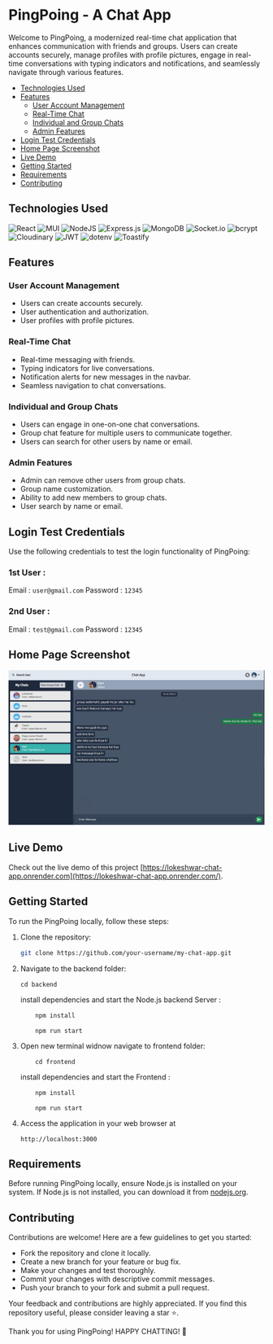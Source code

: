 # PingPoing - A Chat App 

Welcome to PingPoing, a modernized real-time chat application that enhances communication with friends and groups. Users can create accounts securely, manage profiles with profile pictures, engage in real-time conversations with typing indicators and notifications, and seamlessly navigate through various features.

- [Technologies Used](#technologies-used)
- [Features](#features)
  - [User Account Management](#user-account-management)
  - [Real-Time Chat](#real-time-chat)
  - [Individual and Group Chats](#individual-and-group-chats)
  - [Admin Features](#admin-features)
- [Login Test Credentials](#login-test-credentials)
- [Home Page Screenshot](#home-page-screenshot)
- [Live Demo](#live-demo)
- [Getting Started](#getting-started)
- [Requirements](#requirements)
- [Contributing](#contributing)

## Technologies Used

![React](https://img.shields.io/badge/react-%2320232a.svg?style=for-the-badge&logo=react&logoColor=%2361DAFB)
![MUI](https://img.shields.io/badge/MUI-%230081CB.svg?style=for-the-badge&logo=material-ui&logoColor=white)
![NodeJS](https://img.shields.io/badge/node.js-6DA55F?style=for-the-badge&logo=node.js&logoColor=white)
![Express.js](https://img.shields.io/badge/express.js-%23404d59.svg?style=for-the-badge&logo=express&logoColor=%2361DAFB)
![MongoDB](https://img.shields.io/badge/MongoDB-%234ea94b.svg?style=for-the-badge&logo=mongodb&logoColor=white)
![Socket.io](https://img.shields.io/badge/Socket.io-black?style=for-the-badge&logo=socket.io&badgeColor=010101)
![bcrypt](https://img.shields.io/badge/bcrypt-%233DA639.svg?style=for-the-badge&logo=bcrypt&logoColor=white)
![Cloudinary](https://img.shields.io/badge/Cloudinary-%233498DB.svg?style=for-the-badge&logo=cloudinary&logoColor=white)
![JWT](https://img.shields.io/badge/JWT-black?style=for-the-badge&logo=JSON%20web%20tokens)
![dotenv](https://img.shields.io/badge/dotenv-%23000000.svg?style=for-the-badge&logo=dotenv&logoColor=white)
![Toastify](https://img.shields.io/badge/react__toastify-%23575d5d.svg?style=for-the-badge&logo=react&logoColor=white)


## Features

### User Account Management

- Users can create accounts securely.
- User authentication and authorization.
- User profiles with profile pictures.

### Real-Time Chat

- Real-time messaging with friends.
- Typing indicators for live conversations.
- Notification alerts for new messages in the navbar.
- Seamless navigation to chat conversations.

### Individual and Group Chats

- Users can engage in one-on-one chat conversations.
- Group chat feature for multiple users to communicate together.
- Users can search for other users by name or email.

### Admin Features

- Admin can remove other users from group chats.
- Group name customization.
- Ability to add new members to group chats.
- User search by name or email.

## Login Test Credentials

Use the following credentials to test the login functionality of PingPoing:

### 1st User :

Email :
`user@gmail.com`
Password :
`12345`

### 2nd User :

Email :
`test@gmail.com`
Password :
`12345`

## Home Page Screenshot

![Home Page Screenshot](Frontend/public/Images/HomePageScreenshot.jpg)

## Live Demo

Check out the live demo of this project [https://lokeshwar-chat-app.onrender.com](https://lokeshwar-chat-app.onrender.com/).

## Getting Started

To run the PingPoing locally, follow these steps:

1. Clone the repository:

   ```sh
   git clone https://github.com/your-username/my-chat-app.git
   ```

2. Navigate to the backend folder:

   ```
   cd backend
   ```

   install dependencies and start the Node.js backend Server :

   ```
       npm install
   ```

   ```
       npm run start
   ```

3. Open new terminal widnow navigate to frontend folder:

   ```
       cd frontend
   ```

   install dependencies and start the Frontend :

   ```
       npm install
   ```

   ```
       npm run start
   ```

4. Access the application in your web browser at
   ```
   http://localhost:3000
   ```

## Requirements

Before running PingPoing locally, ensure Node.js is installed on your system. If Node.js is not installed, you can download it from [nodejs.org](https://nodejs.org/).

## Contributing

Contributions are welcome! Here are a few guidelines to get you started:

- Fork the repository and clone it locally.
- Create a new branch for your feature or bug fix.
- Make your changes and test thoroughly.
- Commit your changes with descriptive commit messages.
- Push your branch to your fork and submit a pull request.

Your feedback and contributions are highly appreciated. If you find this repository useful, please consider leaving a star ⭐.

Thank you for using PingPoing! HAPPY CHATTING! 🚀
